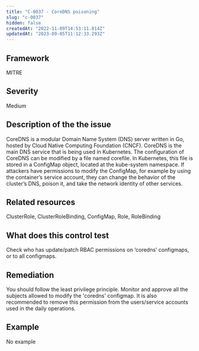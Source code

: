 ```yaml
---
title: "C-0037 - CoreDNS poisoning"
slug: "c-0037"
hidden: false
createdAt: "2022-11-09T14:53:11.814Z"
updatedAt: "2023-09-05T11:12:33.293Z"
---
```

## Framework
MITRE
## Severity
Medium
## Description of the the issue
CoreDNS is a modular Domain Name System (DNS) server written in Go, hosted by Cloud Native Computing Foundation (CNCF). CoreDNS is the main DNS service that is being used in Kubernetes. The configuration of CoreDNS can be modified by a file named corefile. In Kubernetes, this file is stored in a ConfigMap object, located at the kube-system namespace. If attackers have permissions to modify the ConfigMap, for example by using the container’s service account, they can change the behavior of the cluster’s DNS, poison it, and take the network identity of other services.
## Related resources
ClusterRole, ClusterRoleBinding, ConfigMap, Role, RoleBinding
## What does this control test
Check who has update/patch RBAC permissions on ‘coredns’ configmaps, or to all configmaps.
## Remediation
You should follow the least privilege principle. Monitor and approve all the subjects allowed to modify the 'coredns' configmap. It is also recommended to remove this permission from the users/service accounts used in the daily operations.
## Example
No example